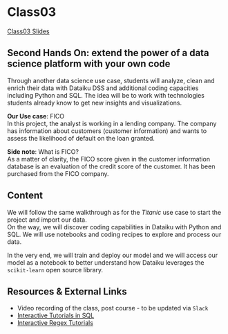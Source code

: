 # Class03
[Class03 Slides](https://docs.google.com/presentation/d/1PWLezFsOt33qWdSTMLza5naE2IHH3X3ofjcr7Rg5LOs/edit?usp=sharing)

## Second Hands On: extend the power of a data science platform with your own code

Through another data science use case, students will analyze, clean and enrich their data with Dataiku DSS and additional coding capacities including Python and SQL. The idea will be to work with technologies students already know to get new insights and visualizations.  

**Our Use case**: FICO  
In this project, the analyst is working in a lending company. The company has information about customers (customer information) and wants to assess the likelihood of default on the loan granted.  

**Side note**: What is FICO?  
As a matter of clarity, the FICO score given in the customer information database is an evaluation of the credit score of the customer. It has been purchased from the FICO company.  

## Content

We will follow the same walkthrough as for the _Titanic_ use case to start the project and import our data.  
On the way, we will discover coding capabilities in Dataiku with Python and SQL. We will use notebooks and coding recipes to explore and process our data.  

In the very end, we will train and deploy our model and we will access our model as a notebook to better understand how Dataiku leverages the `scikit-learn` open source library.  

## Resources & External Links
- Video recording of the class, post course - to be updated via `Slack`
- [Interactive Tutorials in SQL](https://sqlbolt.com/)  
- [Interactive Regex Tutorials](https://regex101.com/)  
